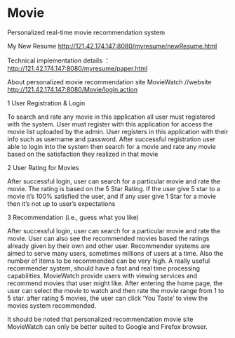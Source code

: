# Movie
Personalized real-time movie recommendation system

My New Resume http://121.42.174.147:8080/myresume/newResume.html

Technical implementation details ： http://121.42.174.147:8080/myresume/paper.html

About personalized movie recommendation site MovieWatch //website http://121.42.174.147:8080/Movie/login.action

1 User Registration & Login

To search and rate any movie in this application all user must registered with the system. User must register with this application for access the movie list uploaded by the admin. User registers in this application with their info such as username and password. After successful registration user able to login into the system then search for a movie and rate any movie based on the satisfaction they realized in that movie

2 User Rating for Movies

After successful login, user can search for a particular movie and rate the movie. The rating is based on the 5 Star Rating. If the user give 5 star to a movie it’s 100% satisfied the user, and if any user give 1 Star for a movie then it’s not up to user’s expectations

3 Recommendation (i.e., guess what you like)

After successful login, user can search for a particular movie and rate the movie. User can also see the recommended movies based the ratings already given by their own and other user. Recommender systems are aimed to serve many users, sometimes millions of users at a time. Also the number of items to be recommended can be very high. A really useful recommender system, should have a fast and real time processing capabilities. MovieWatch provide users with viewing services and recommend movies that user might like. After entering the home page, the user can select the movie to watch and then rate the movie range from 1 to 5 star. after rating 5 movies, the user can click ‘You Taste’ to view the movies system recommended.

It should be noted that personalized recommendation movie site MovieWatch can only be better suited to Google and Firefox browser.
